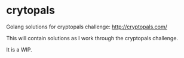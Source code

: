 # crytopals
Golang solutions for cryptopals challenge: http://cryptopals.com/

This will contain solutions as I work through the cryptopals challenge. 

It is a WIP. 


